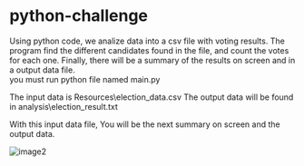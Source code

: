 # python-challenge
Using python code, we analize data into a csv file with voting results. The program find the different candidates found in the file, and count the votes for each one. Finally, there will be a summary of the results on screen and in a output data file.    
you must run  python file named main.py

The input data is Resources\election_data.csv 
The output data will be found in analysis\election_result.txt

With this input data file, You will be the next summary on screen and the output data.

![image2](https://user-images.githubusercontent.com/118868483/214214860-cb44ae03-7b46-4916-9da7-b11d03cf72f9.png)
